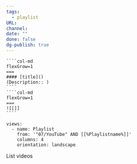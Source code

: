 ```yaml
---
tags:
  - playlist
URL: 
channel: 
date: ""
done: false
dg-publish: true
---
```

`````col
````col-md
flexGrow=1
===
#### [title]()
(Description:: )
````
````col-md
flexGrow=1
===
![[]]
````
`````
```page-gallery
views:
  - name: Playlist
    from: '"07/YouTube" AND [[%Playlistname%]]'
    columns: 4
    orientation: landscape
```
List videos
